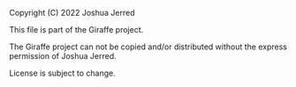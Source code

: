 Copyright (C) 2022 Joshua Jerred

This file is part of the Giraffe project.

The Giraffe project can not be copied and/or distributed without the express
permission of Joshua Jerred.

License is subject to change.


